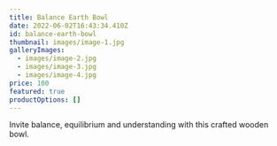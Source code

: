 ```yaml
---
title: Balance Earth Bowl
date: 2022-06-02T16:43:34.410Z
id: balance-earth-bowl
thumbnail: images/image-1.jpg
galleryImages:
  - images/image-2.jpg
  - images/image-3.jpg
  - images/image-4.jpg
price: 100
featured: true
productOptions: []
---
```

Invite balance, equilibrium and understanding with this crafted wooden bowl.